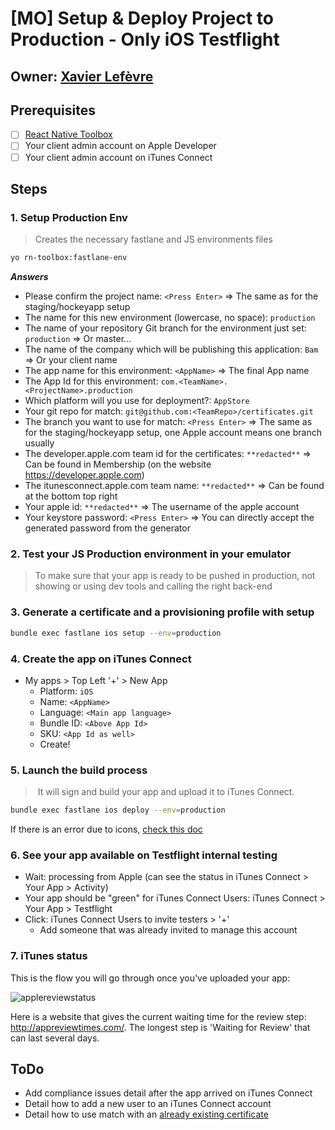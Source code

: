 # [MO] Setup & Deploy Project to Production - Only iOS Testflight

## Owner: [Xavier Lefèvre](github.com/xavierlefevre)

## Prerequisites
- [ ] [React Native Toolbox](https://github.com/bamlab/generator-rn-toolbox)
- [ ] Your client admin account on Apple Developer
- [ ] Your client admin account on iTunes Connect

## Steps

### 1. Setup Production Env
> Creates the necessary fastlane and JS environments files
```bash
yo rn-toolbox:fastlane-env
```

***Answers***
- Please confirm the project name: `<Press Enter>` => The same as for the staging/hockeyapp setup
- The name for this new environment (lowercase, no space): `production`
- The name of your repository Git branch for the environment just set: `production` => Or master...
- The name of the company which will be publishing this application: `Bam` => Or your client name
- The app name for this environment: `<AppName>` => The final App name
- The App Id for this environment: `com.<TeamName>.<ProjectName>.production`
- Which platform will you use for deployment?: `AppStore`
- Your git repo for match: `git@github.com:<TeamRepo>/certificates.git`
- The branch you want to use for match: `<Press Enter>` => The same as for the staging/hockeyapp setup, one Apple account means one branch usually
- The developer.apple.com team id for the certificates: `**redacted**` => Can be found in Membership (on the website https://developer.apple.com)
- The itunesconnect.apple.com team name: `**redacted**` => Can be found at the bottom top right
- Your apple id: `**redacted**` => The username of the apple account
- Your keystore password: `<Press Enter>` => You can directly accept the generated password from the generator

### 2. Test your JS Production environment in your emulator
> To make sure that your app is ready to be pushed in production, not showing or using dev tools and calling the right back-end

### 3. Generate a certificate and a provisioning profile with setup
```bash
bundle exec fastlane ios setup --env=production
```

### 4. Create the app on iTunes Connect
- My apps > Top Left '+' > New App
  - Platform: `iOS`
  - Name: `<AppName>`
  - Language: `<Main app language>`
  - Bundle ID: `<Above App Id>`
  - SKU: `<App Id as well>`
  - Create!

### 5. Launch the build process
> It will sign and build your app and upload it to iTunes Connect.
```bash
bundle exec fastlane ios deploy --env=production
```

If there is an error due to icons, [check this doc](https://github.com/bamlab/generator-rn-toolbox/blob/master/generators/assets/README.md#generate-icons)

### 6. See your app available on Testflight internal testing
- Wait: processing from Apple (can see the status in iTunes Connect > Your App > Activity)
- Your app should be "green" for iTunes Connect Users: iTunes Connect > Your App > Testflight
- Click: iTunes Connect Users to invite testers > '+'
  - Add someone that was already invited to manage this account

### 7. iTunes status
This is the flow you will go through once you've uploaded your app:

![applereviewstatus](https://user-images.githubusercontent.com/30256638/32058288-e47d61f2-ba69-11e7-87c2-8212ad0d4530.png)

Here is a website that gives the current waiting time for the review step: http://appreviewtimes.com/.
The longest step is 'Waiting for Review' that can last several days.

## ToDo
- Add compliance issues detail after the app arrived on iTunes Connect
- Detail how to add a new user to an iTunes Connect account
- Detail how to use match with an [already existing certificate](http://macoscope.com/blog/simplify-your-life-with-fastlane-match/#migration)
